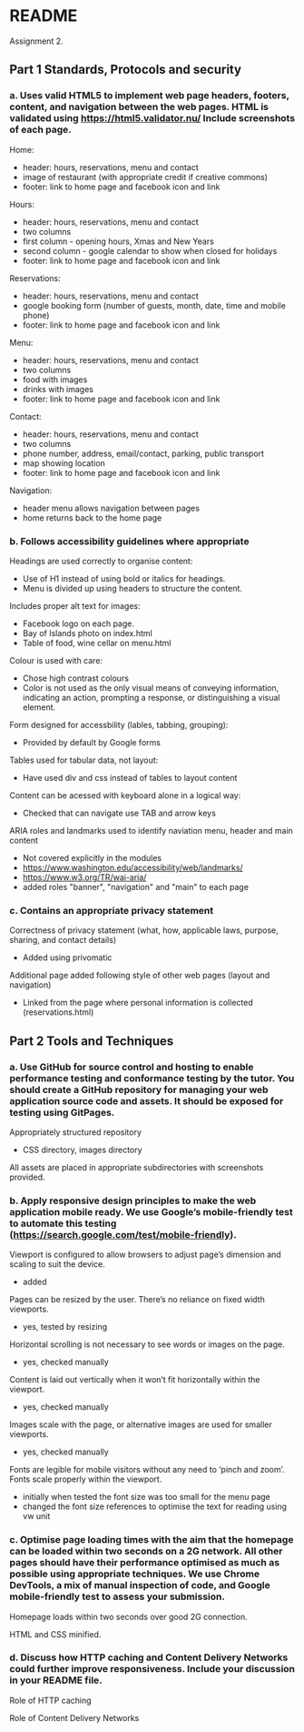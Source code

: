 # README

Assignment 2.

## Part 1 Standards, Protocols and security

### a. Uses valid HTML5 to implement web page headers, footers, content, and navigation between the web pages. HTML is validated using https://html5.validator.nu/ Include screenshots of each page.

Home:
- header: hours, reservations, menu and contact
- image of restaurant (with appropriate credit if creative commons)
- footer: link to home page and facebook icon and link

Hours:
- header: hours, reservations, menu and contact
- two columns
- first column - opening hours, Xmas and New Years
- second column - google calendar to show when closed for holidays
- footer: link to home page and facebook icon and link

Reservations:
- header: hours, reservations, menu and contact
- google booking form (number of guests, month, date, time and mobile phone)
- footer: link to home page and facebook icon and link

Menu:
- header: hours, reservations, menu and contact
- two columns
- food with images
- drinks with images
- footer: link to home page and facebook icon and link

Contact:
- header: hours, reservations, menu and contact
- two columns
- phone number, address, email/contact, parking, public transport
- map showing location
- footer: link to home page and facebook icon and link

Navigation:
- header menu allows navigation between pages
- home returns back to the home page

### b. Follows accessibility guidelines where appropriate

Headings are used correctly to organise content:
- Use of H1 instead of using bold or italics for headings.
- Menu is divided up using headers to structure the content.

Includes proper alt text for images:
- Facebook logo on each page.
- Bay of Islands photo on index.html
- Table of food, wine cellar on menu.html

Colour is used with care:
- Chose high contrast colours
- Color is not used as the only visual means of conveying information, indicating an action, prompting a response, or distinguishing a visual element.

Form designed for accessbility (lables, tabbing, grouping):
- Provided by default by Google forms

Tables used for tabular data, not layout:
- Have used div and css instead of tables to layout content

Content can be acessed with keyboard alone in a logical way:
- Checked that can navigate use TAB and arrow keys

ARIA roles and landmarks used to identify naviation menu, header and main content
- Not covered explicitly in the modules
- https://www.washington.edu/accessibility/web/landmarks/ 
- https://www.w3.org/TR/wai-aria/
- added roles "banner", "navigation" and "main" to each page

### c. Contains an appropriate privacy statement

Correctness of privacy statement (what, how, applicable laws, purpose, sharing, and contact details)
- Added using privomatic

Additional page added following style of other web pages (layout and navigation)
- Linked from the page where personal information is collected (reservations.html)

## Part 2 Tools and Techniques

### a.	Use GitHub for source control and hosting to enable performance testing and conformance testing by the tutor. You should create a GitHub repository for managing your web application source code and assets. It should be exposed for testing using GitPages.

Appropriately structured repository
- CSS directory, images directory

All assets are placed in appropriate subdirectories with screenshots provided.

### b.	Apply responsive design principles to make the web application mobile ready. We use Google’s mobile-friendly test to automate this testing (https://search.google.com/test/mobile-friendly). 

Viewport is configured to allow browsers to adjust page’s dimension and scaling to suit the device.
- added <meta name="viewport" content="width=device-width, initial-scale=1.0">

Pages can be resized by the user. There’s no reliance on fixed width viewports. 
- yes, tested by resizing

Horizontal scrolling is not necessary to see words or images on the page.
- yes, checked manually

Content is laid out vertically when it won’t fit horizontally within the viewport.
- yes, checked manually

Images scale with the page, or alternative images are used for smaller viewports.
- yes, checked manually 

Fonts are legible for mobile visitors without any need to ‘pinch and zoom’. Fonts scale properly within the viewport.
- initially when tested the font size was too small for the menu page
- changed the font size references to optimise the text for reading using vw unit


### c. Optimise page loading times with the aim that the homepage can be loaded within two seconds on a 2G network. All other pages should have their performance optimised as much as possible using appropriate techniques.  We use Chrome DevTools, a mix of manual inspection of code, and Google mobile-friendly test to assess your submission.   

Homepage loads within two seconds over good 2G connection.

HTML and CSS minified.

### d.	Discuss how HTTP caching and Content Delivery Networks could further improve responsiveness. Include your discussion in your README file.

Role of HTTP caching

Role of Content Delivery Networks	


